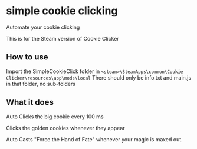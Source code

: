 # simple cookie clicking

Automate your cookie clicking

This is for the Steam version of Cookie Clicker

## How to use

Import the SimpleCookieClick folder in `<steam>\SteamApps\common\Cookie Clicker\resources\app\mods\local`
There should only be info.txt and main.js in that folder, no sub-folders

## What it does

Auto Clicks the big cookie every 100 ms

Clicks the golden cookies whenever they appear

Auto Casts "Force the Hand of Fate" whenever your magic is maxed out.
